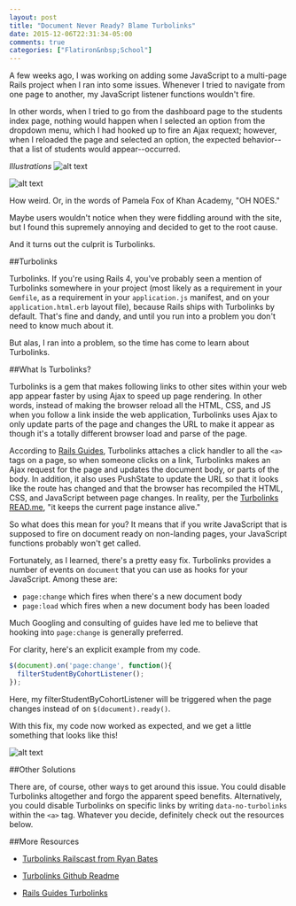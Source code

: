 ```yaml
---
layout: post
title: "Document Never Ready? Blame Turbolinks"
date: 2015-12-06T22:31:34-05:00
comments: true
categories: ["Flatiron&nbsp;School"]
---
```


A few weeks ago, I was working on adding some JavaScript to a multi-page Rails project when I ran into some issues. Whenever I tried to navigate from one page to another, my JavaScript listener functions wouldn't fire.  

In other words, when I tried to go from the dashboard page to the students index page, nothing would happen when I selected an option from the dropdown menu, which I had hooked up to fire an Ajax requext; however, when I reloaded the page and selected an option, the expected behavior--that a list of students would appear--occurred. 

*Illustrations*
![alt text](/images/flatiron-follower-dashboard.png "Flatiron Follower Dashboard")

![alt text](/images/flatiron-follower-index.png "Flatiron Follower Index")


How weird. Or, in the words of Pamela Fox of Khan Academy, "OH NOES." 

Maybe users wouldn't notice when they were fiddling around with the site, but I found this supremely annoying and decided to get to the root cause. 

And it turns out the culprit is Turbolinks.   

##Turbolinks

Turbolinks. If you're using Rails 4, you've probably seen a mention of Turbolinks somewhere in your project (most likely as a requirement in your `Gemfile`, as a requirement in your `application.js` manifest, and on your `application.html.erb` layout file), because Rails ships with Turbolinks by default. That's fine and dandy, and until you run into a problem you don't need to know much about it. 

But alas, I ran into a problem, so the time has come to learn about Turbolinks. 

##What Is Turbolinks?

Turbolinks is a gem that makes following links to other sites within your web app appear faster by using Ajax to speed up page rendering. In other words, instead of making the browser reload all the HTML, CSS, and JS when you follow a link inside the web application, Turbolinks uses Ajax to only update parts of the page and changes the URL to make it appear as though it's a totally different browser load and parse of the page.

According to [Rails Guides](http://guides.rubyonrails.org/working_with_javascript_in_rails.html#turbolinks), Turbolinks attaches a click handler to all the `<a>` tags on a page, so when someone clicks on a link, Turbolinks makes an Ajax request for the page and updates the document body, or parts of the body. In addition, it also uses PushState to update the URL so that it looks like the route has changed and that the browser has recompiled the HTML, CSS, and JavaScript between page changes. In reality, per the [Turbolinks READ.me](https://github.com/rails/turbolinks/blob/master/README.md), "it keeps the current page instance alive."  

So what does this mean for you? It means that if you write JavaScript that is supposed to fire on document ready on non-landing pages, your JavaScript functions probably won't get called. 

<!-- more -->

Fortunately, as I learned, there's a pretty easy fix. Turbolinks provides a number of events on `document` that you can use as hooks for your JavaScript. Among these are: 

- `page:change` which fires when there's a new document body
- `page:load` which fires when a new document body has been loaded

Much Googling and consulting of guides have led me to believe that hooking into `page:change` is generally preferred. 

For clarity, here's an explicit example from my code. 

```javascript
$(document).on('page:change', function(){
  filterStudentByCohortListener();
});
```
Here, my filterStudentByCohortListener will be triggered when the page changes instead of on `$(document).ready()`. 

With this fix, my code now worked as expected, and we get a little something that looks like this!

![alt text](/images/flatiron-follower-students.png "Flatiron Follower Students")

##Other Solutions

There are, of course, other ways to get around this issue. You could disable Turbolinks altogether and forgo the apparent speed benefits. Alternatively, you could disable Turbolinks on specific links by writing `data-no-turbolinks` within the `<a>` tag. Whatever you decide, definitely check out the resources below. 

##More Resources
- [Turbolinks Railscast from Ryan Bates](http://railscasts.com/episodes/390-turbolinks?autoplay=true)

- [Turbolinks Github Readme](https://github.com/rails/turbolinks/blob/master/README.md)

- [Rails Guides Turbolinks](http://guides.rubyonrails.org/working_with_javascript_in_rails.html#turbolinks)
